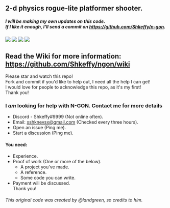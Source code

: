## 2-d physics rogue-lite platformer shooter.
##### I will be making my own updates on this code.<br>If I like it enough, I'll send a commit on https://github.com/Shkeffy/n-gon.

<p align="left">
<img src="https://img.shields.io/github/stars/Shkeffy/ngon?style=for-the-badge&logo=appveyor">
<img src="https://img.shields.io/github/forks/Shkeffy/ngon?style=for-the-badge&logo=appveyor">
<img src="https://img.shields.io/github/license/Shkeffy/ngon?style=for-the-badge&logo=appveyor">
<img src="https://img.shields.io/github/downloads/Shkeffy/ngon/total?style=for-the-badge&logo=appveyor">
</p>

## Read the Wiki for more information: https://github.com/Shkeffy/ngon/wiki
Please star and watch this repo!
<br>Fork and commit if you'd like to help out, I need all the help I can get!
<br>I would love for people to acknowledge this repo, as it's my first!
<br>Thank you!

### I *am* looking for help with N-GON. Contact me for more details
- Discord - Shkeffy#9999 (Not online often).
- Email: xshknevsx@gmail.com (Checked every three hours).
- Open an issue (Ping me).
- Start a discussion (Ping me).<br>
#### You need:
- Experience.
- Proof of work (One or more of the below).
  - A project you've made.
  - A reference.
  - Some code you can write.
- Payment will be discussed.
<br>Thank you!

###### *This original code was created by @landgreen, so credits to him.*
